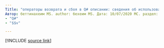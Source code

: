 ```yaml
---
Title: "операторы возврата и сбоя в Q# описании: сведения об использовании операторов" return "и" Fail "в Q# для завершения подпрограммы или программы.
Автор: беттинахеим MS. author: бехеим MS. Дата: 10/07/2020 МС. раздел: эталонный UID: Microsoft. тактов. кшарп. ретурнсандтерминатион No-Loc:
- "Q#"
- "$$v"

---
```


<!---
# Returns and termination in Q#
-->

[!INCLUDE [source link](~/includes/qsharp-language/Specifications/Language/2_Statements/ReturnsAndTermination.md)]

